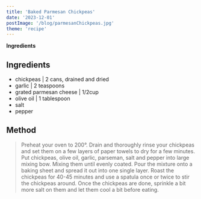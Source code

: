 ```yaml
---
title: 'Baked Parmesan Chickpeas'
date: '2023-12-01'
postImage: '/blog/parmesanChickpeas.jpg'
theme: 'recipe'
---
```

**Ingredients**
## Ingredients
- chickpeas | 2 cans, drained and dried
- garlic | 2 teaspoons
- grated parmesan cheese | 1/2cup
- olive oil | 1 tablespoon
- salt
- pepper

## Method
> Preheat your oven to 200°. Drain and thoroughly rinse your chickpeas and set them on a few layers of paper towels to dry for a few minutes.
> Put chickpeas, olive oil, garlic, parseman, salt and pepper into large mixing bow. Mixing them until evenly coated.
> Pour the mixture onto a baking sheet and spread it out into one single layer. 
> Roast the chickpeas for 40-45 minutes and use a spatula once or twice to stir the chickpeas around. Once the chickpeas are done, sprinkle a bit more salt on them and let them cool a bit before eating.
